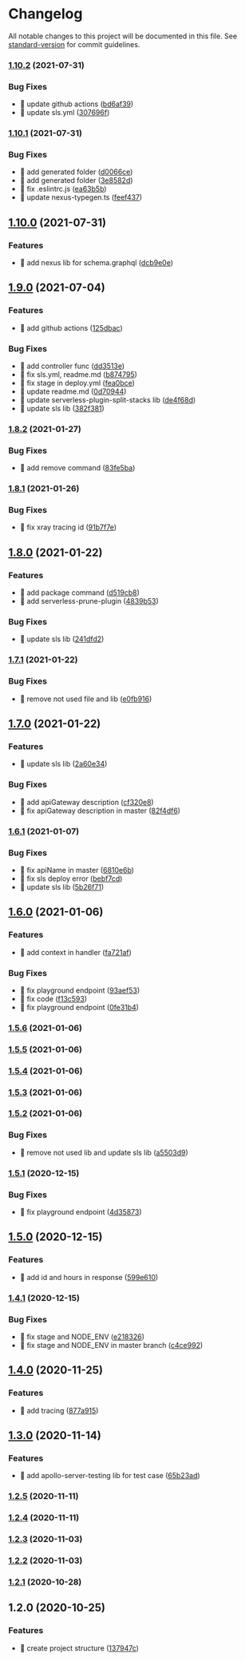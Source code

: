 # Changelog

All notable changes to this project will be documented in this file. See [standard-version](https://github.com/conventional-changelog/standard-version) for commit guidelines.

### [1.10.2](https://github.com/yeukfei02/hacker-news-node-ts-serverless/compare/v1.10.1...v1.10.2) (2021-07-31)


### Bug Fixes

* 🐛 update github actions ([bd6af39](https://github.com/yeukfei02/hacker-news-node-ts-serverless/commit/bd6af39d9fdf4af98390f5728add2e624984ff9f))
* 🐛 update sls.yml ([307696f](https://github.com/yeukfei02/hacker-news-node-ts-serverless/commit/307696fe0f2e61d20a7717b211cbc5aae3694792))

### [1.10.1](https://github.com/yeukfei02/hacker-news-node-ts-serverless/compare/v1.10.0...v1.10.1) (2021-07-31)


### Bug Fixes

* 🐛 add generated folder ([d0066ce](https://github.com/yeukfei02/hacker-news-node-ts-serverless/commit/d0066cec98286296e9fd36d6b3c1476da7873c38))
* 🐛 add generated folder ([3e8582d](https://github.com/yeukfei02/hacker-news-node-ts-serverless/commit/3e8582deafa85f3c745a30a3896376717a5929c2))
* 🐛 fix .eslintrc.js ([ea63b5b](https://github.com/yeukfei02/hacker-news-node-ts-serverless/commit/ea63b5b7f5ab64ebd2200210032c991ffe44c071))
* 🐛 update nexus-typegen.ts ([feef437](https://github.com/yeukfei02/hacker-news-node-ts-serverless/commit/feef4379c0111e4861213ff2531583839e227254))

## [1.10.0](https://github.com/yeukfei02/hacker-news-node-ts-serverless/compare/v1.9.0...v1.10.0) (2021-07-31)


### Features

* 🎸 add nexus lib for schema.graphql ([dcb9e0e](https://github.com/yeukfei02/hacker-news-node-ts-serverless/commit/dcb9e0e4766ca774b9e3436eb967e7bd7a444385))

## [1.9.0](https://github.com/yeukfei02/hacker-news-node-ts-serverless/compare/v1.8.2...v1.9.0) (2021-07-04)


### Features

* 🎸 add github actions ([125dbac](https://github.com/yeukfei02/hacker-news-node-ts-serverless/commit/125dbac8f52bb97416b26d32b6b61de07c753a35))


### Bug Fixes

* 🐛 add controller func ([dd3513e](https://github.com/yeukfei02/hacker-news-node-ts-serverless/commit/dd3513ecf523c8c14660913420a9c5c1be5fd454))
* 🐛 fix sls.yml, readme.md ([b874795](https://github.com/yeukfei02/hacker-news-node-ts-serverless/commit/b87479534d1874c3cfc487c944fadacd88336ab9))
* 🐛 fix stage in deploy.yml ([fea0bce](https://github.com/yeukfei02/hacker-news-node-ts-serverless/commit/fea0bcedf7f64f280ab52e3f76a7f46de2739922))
* 🐛 update readme.md ([0d70944](https://github.com/yeukfei02/hacker-news-node-ts-serverless/commit/0d709442ae5856357fc67227c2ddfcbb3ee43994))
* 🐛 update serverless-plugin-split-stacks lib ([de4f68d](https://github.com/yeukfei02/hacker-news-node-ts-serverless/commit/de4f68dbeed79fbbc8f76a87fb3fa49daa726d1c))
* 🐛 update sls lib ([382f381](https://github.com/yeukfei02/hacker-news-node-ts-serverless/commit/382f381ca033dd6efdcf132d42f65d295407e5a1))

### [1.8.2](https://github.com/yeukfei02/hacker-news-node-ts-serverless/compare/v1.8.1...v1.8.2) (2021-01-27)


### Bug Fixes

* 🐛 add remove command ([83fe5ba](https://github.com/yeukfei02/hacker-news-node-ts-serverless/commit/83fe5baf7db18b052dafbd770cf2c8e951aa0be7))

### [1.8.1](https://github.com/yeukfei02/hacker-news-node-ts-serverless/compare/v1.8.0...v1.8.1) (2021-01-26)


### Bug Fixes

* 🐛 fix xray tracing id ([91b7f7e](https://github.com/yeukfei02/hacker-news-node-ts-serverless/commit/91b7f7e2c5f017eb15b23e64b7011774ee33298f))

## [1.8.0](https://github.com/yeukfei02/hacker-news-node-ts-serverless/compare/v1.7.1...v1.8.0) (2021-01-22)


### Features

* 🎸 add package command ([d519cb8](https://github.com/yeukfei02/hacker-news-node-ts-serverless/commit/d519cb89fc6f5d856c31098c4c1ef6a874d85d04))
* 🎸 add serverless-prune-plugin ([4839b53](https://github.com/yeukfei02/hacker-news-node-ts-serverless/commit/4839b533cf138eae79e8addc8a71604007d641ea))


### Bug Fixes

* 🐛 update sls lib ([241dfd2](https://github.com/yeukfei02/hacker-news-node-ts-serverless/commit/241dfd2ceb0430a51850bb3d38f03bd655087b9f))

### [1.7.1](https://github.com/yeukfei02/hacker-news-node-ts-serverless/compare/v1.7.0...v1.7.1) (2021-01-22)


### Bug Fixes

* 🐛 remove not used file and lib ([e0fb916](https://github.com/yeukfei02/hacker-news-node-ts-serverless/commit/e0fb916a3de83096752077f13326805fafb793e8))

## [1.7.0](https://github.com/yeukfei02/hacker-news-node-ts-serverless/compare/v1.6.1...v1.7.0) (2021-01-22)


### Features

* 🎸 update sls lib ([2a60e34](https://github.com/yeukfei02/hacker-news-node-ts-serverless/commit/2a60e34c464dc24e8ba74536ee0ca7a1fcb83a5e))


### Bug Fixes

* 🐛 add apiGateway description ([cf320e8](https://github.com/yeukfei02/hacker-news-node-ts-serverless/commit/cf320e8004cbd97edb76a7913d67291c43c8823f))
* 🐛 fix apiGateway description in master ([82f4df6](https://github.com/yeukfei02/hacker-news-node-ts-serverless/commit/82f4df6d5f70ff25af1734e35b64d392bfda0824))

### [1.6.1](https://github.com/yeukfei02/hacker-news-node-ts-serverless/compare/v1.6.0...v1.6.1) (2021-01-07)


### Bug Fixes

* 🐛 fix apiName in master ([6810e6b](https://github.com/yeukfei02/hacker-news-node-ts-serverless/commit/6810e6b7722dee1880ba6b6d425d378d664987bd))
* 🐛 fix sls deploy error ([bebf7cd](https://github.com/yeukfei02/hacker-news-node-ts-serverless/commit/bebf7cdfe760dc74df3fb1c358503eb9a738f8b9))
* 🐛 update sls lib ([5b26f71](https://github.com/yeukfei02/hacker-news-node-ts-serverless/commit/5b26f716974cb576552a9855a9f879e96a80ddc7))

## [1.6.0](https://github.com/yeukfei02/hacker-news-node-ts-serverless/compare/v1.5.6...v1.6.0) (2021-01-06)


### Features

* 🎸 add context in handler ([fa721af](https://github.com/yeukfei02/hacker-news-node-ts-serverless/commit/fa721afac552ab7dda6cd737ce25130e1c3e884f))


### Bug Fixes

* 🐛 fix  playground endpoint ([93aef53](https://github.com/yeukfei02/hacker-news-node-ts-serverless/commit/93aef5327c7d671b5c899440f49a90e087708bac))
* 🐛 fix code ([f13c593](https://github.com/yeukfei02/hacker-news-node-ts-serverless/commit/f13c593a2b77c2c332b210566b6d2fe0182d8327))
* 🐛 fix playground endpoint ([0fe31b4](https://github.com/yeukfei02/hacker-news-node-ts-serverless/commit/0fe31b469e98aabf71f5c25b2c2c7dd3d6c3cc6d))

### [1.5.6](https://github.com/yeukfei02/hacker-news-node-ts-serverless/compare/v1.5.5...v1.5.6) (2021-01-06)

### [1.5.5](https://github.com/yeukfei02/hacker-news-node-ts-serverless/compare/v1.5.4...v1.5.5) (2021-01-06)

### [1.5.4](https://github.com/yeukfei02/hacker-news-node-ts-serverless/compare/v1.5.3...v1.5.4) (2021-01-06)

### [1.5.3](https://github.com/yeukfei02/hacker-news-node-ts-serverless/compare/v1.5.2...v1.5.3) (2021-01-06)

### [1.5.2](https://github.com/yeukfei02/hacker-news-node-ts-serverless/compare/v1.5.1...v1.5.2) (2021-01-06)


### Bug Fixes

* 🐛 remove not used lib and update sls lib ([a5503d9](https://github.com/yeukfei02/hacker-news-node-ts-serverless/commit/a5503d9202a97883aac2b8eabcbb2aee4cc4aa17))

### [1.5.1](https://github.com/yeukfei02/hacker-news-node-ts-serverless/compare/v1.5.0...v1.5.1) (2020-12-15)


### Bug Fixes

* 🐛 fix playground endpoint ([4d35873](https://github.com/yeukfei02/hacker-news-node-ts-serverless/commit/4d3587366a44e92ee03203e6fb822410eb70ef96))

## [1.5.0](https://github.com/yeukfei02/hacker-news-node-ts-serverless/compare/v1.4.1...v1.5.0) (2020-12-15)


### Features

* 🎸 add id and hours in response ([599e610](https://github.com/yeukfei02/hacker-news-node-ts-serverless/commit/599e6103a6a6ae0eb91bdc3a5bcc0a56309a64d0))

### [1.4.1](https://github.com/yeukfei02/hacker-news-node-ts-serverless/compare/v1.4.0...v1.4.1) (2020-12-15)


### Bug Fixes

* 🐛 fix stage and NODE_ENV ([e218326](https://github.com/yeukfei02/hacker-news-node-ts-serverless/commit/e21832664f3999cdcfc414ac034369ba741accfd))
* 🐛 fix stage and NODE_ENV in master branch ([c4ce992](https://github.com/yeukfei02/hacker-news-node-ts-serverless/commit/c4ce992d6e93b7aa3713b4d66d930fae495ed53d))

## [1.4.0](https://github.com/yeukfei02/hacker-news-node-ts-serverless/compare/v1.3.0...v1.4.0) (2020-11-25)


### Features

* 🎸 add tracing ([877a915](https://github.com/yeukfei02/hacker-news-node-ts-serverless/commit/877a915c827ca7233ea85bc2f45a5c6dbbe28ad5))

## [1.3.0](https://github.com/yeukfei02/hacker-news-node-ts-serverless/compare/v1.2.5...v1.3.0) (2020-11-14)


### Features

* 🎸 add apollo-server-testing lib for test case ([65b23ad](https://github.com/yeukfei02/hacker-news-node-ts-serverless/commit/65b23ad7477dba6bcd1f6c51200c2af233494b23))

### [1.2.5](https://github.com/yeukfei02/hacker-news-node-ts-serverless/compare/v1.2.4...v1.2.5) (2020-11-11)

### [1.2.4](https://github.com/yeukfei02/hacker-news-node-ts-serverless/compare/v1.2.3...v1.2.4) (2020-11-11)

### [1.2.3](https://github.com/yeukfei02/hacker-news-node-ts-serverless/compare/v1.2.2...v1.2.3) (2020-11-03)

### [1.2.2](https://github.com/yeukfei02/hacker-news-node-ts-serverless/compare/v1.2.1...v1.2.2) (2020-11-03)

### [1.2.1](https://github.com/yeukfei02/hacker-news-node-ts-serverless/compare/v1.2.0...v1.2.1) (2020-10-28)

## 1.2.0 (2020-10-25)


### Features

* 🎸 create project structure ([137947c](https://github.com/yeukfei02/hacker-news-node-ts-serverless/commit/137947cbf503632b7d8455e9a73437b31c6cf3dd))
